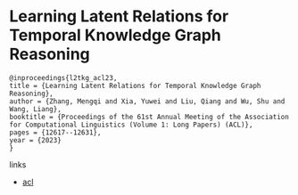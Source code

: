 # Learning Latent Relations for Temporal Knowledge Graph Reasoning

```
@inproceedings{l2tkg_acl23,
title = {Learning Latent Relations for Temporal Knowledge Graph Reasoning},
author = {Zhang, Mengqi and Xia, Yuwei and Liu, Qiang and Wu, Shu and Wang, Liang},
booktitle = {Proceedings of the 61st Annual Meeting of the Association for Computational Linguistics (Volume 1: Long Papers) (ACL)},
pages = {12617--12631},
year = {2023}
}
```

links
- [acl](https://aclanthology.org/2023.acl-long.705)
